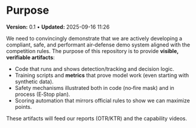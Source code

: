# Purpose
**Version:** 0.1 • **Updated:** 2025-09-16 11:26

We need to convincingly demonstrate that we are actively developing a compliant, safe, and performant air‑defense demo system aligned with the competition rules. The purpose of this repository is to provide **visible, verifiable artifacts**:
- Code that runs and shows detection/tracking and decision logic.
- Training scripts and **metrics** that prove model work (even starting with synthetic data).
- Safety mechanisms illustrated both in code (no‑fire mask) and in process (E‑Stop plan).
- Scoring automation that mirrors official rules to show we can maximize points.

These artifacts will feed our reports (OTR/KTR) and the capability videos.

